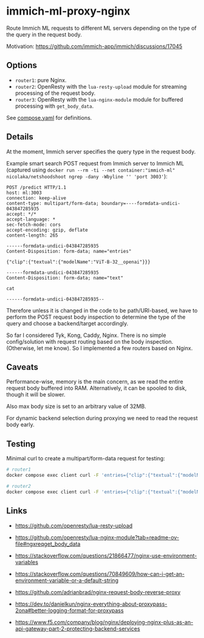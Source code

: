 # immich-ml-proxy-nginx

Route Immich ML requests to different ML servers depending on the type of the query in the request body.

Motivation: https://github.com/immich-app/immich/discussions/17045

## Options

- `router1`: pure Nginx.
- `router2`: OpenResty with the `lua-resty-upload` module for streaming processing of the request body.
- `router3`: OpenResty with the `lua-nginx-module` module for buffered processing with `get_body_data`.

See [compose.yaml](./compose.yaml) for definitions.

## Details

At the moment, Immich server specifies the query type in the request body.

Example smart search POST request from Immich server to Immich ML (captured using `docker run --rm -ti --net container:"immich-ml" nicolaka/netshoodshoot ngrep -dany -Wbyline '' 'port 3003'`):

```
POST /predict HTTP/1.1
host: ml:3003
connection: keep-alive
content-type: multipart/form-data; boundary=----formdata-undici-043847285935
accept: */*
accept-language: *
sec-fetch-mode: cors
accept-encoding: gzip, deflate
content-length: 265

------formdata-undici-043847285935
Content-Disposition: form-data; name="entries"

{"clip":{"textual":{"modelName":"ViT-B-32__openai"}}}

------formdata-undici-043847285935
Content-Disposition: form-data; name="text"

cat

------formdata-undici-043847285935--
```

Therefore unless it is changed in the code to be path/URI-based, we have to perform the POST request body inspection to determine the type of the query and choose a backend/target accordingly.

So far I considered Tyk, Kong, Caddy, Nginx. There is no simple config/solution with request routing based on the body inspection. (Otherwise, let me know). So I implemented a few routers based on Nginx.

## Caveats

Performance-wise, memory is the main concern, as we read the entire request body buffered into RAM. Alternatively, it can be spooled to disk, though it will be slower.

Also max body size is set to an arbitrary value of 32MB.

For dynamic backend selection during proxying we need to read the request body early.

## Testing

Minimal curl to create a multipart/form-data request for testing:

```sh
# router1
docker compose exec client curl -F 'entries={"clip":{"textual":{"modelName":"ViT-B-32__openai"}}}' -F 'text=cat' http://router1/predict

# router2
docker compose exec client curl -F 'entries={"clip":{"textual":{"modelName":"ViT-B-32__openai"}}}' -F 'text=cat' http://router2/predict
```

## Links

- https://github.com/openresty/lua-resty-upload

- https://github.com/openresty/lua-nginx-module?tab=readme-ov-file#ngxreqget_body_data

- https://stackoverflow.com/questions/21866477/nginx-use-environment-variables
- https://stackoverflow.com/questions/70849609/how-can-i-get-an-environment-variable-or-a-default-string

- https://github.com/adrianbrad/nginx-request-body-reverse-proxy
- https://dev.to/danielkun/nginx-everything-about-proxypass-2ona#better-logging-format-for-proxypass

- https://www.f5.com/company/blog/nginx/deploying-nginx-plus-as-an-api-gateway-part-2-protecting-backend-services
